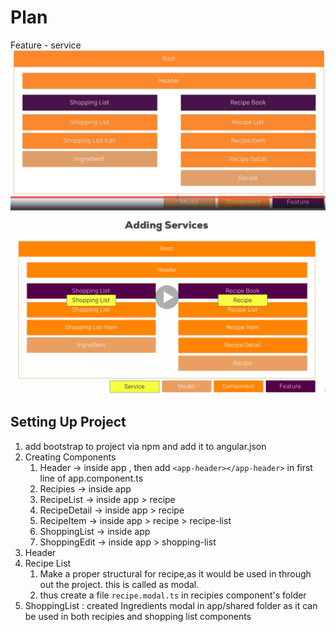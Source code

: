 # Plan

Feature - service
![](2021-02-14-09-37-19.png)
![](2021-03-28-19-28-17.png)

## Setting Up Project
1. add bootstrap to project via npm and add it to angular.json
2. Creating Components
   1. Header -> inside app , then add ```<app-header></app-header>``` in first line of app.component.ts
   2. Recipies -> inside app
   3. RecipeList -> inside app > recipe
   4. RecipeDetail -> inside app > recipe
   5. RecipeItem -> inside app > recipe > recipe-list
   6. ShoppingList -> inside app
   7. ShoppingEdit -> inside app > shopping-list
3. Header
4. Recipe List
   1. Make a proper structural for recipe,as it would be used in through out the project. this is called as modal.
   2. thus create a file ```recipe.modal.ts``` in recipies component's folder
5. ShoppingList : created Ingredients modal in app/shared folder as it can be used in both recipies and shopping list components
